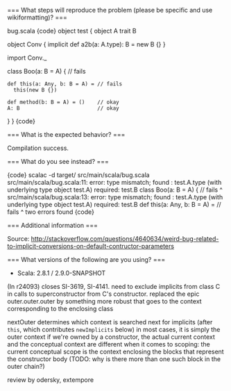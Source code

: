 === What steps will reproduce the problem (please be specific and use wikiformatting)? ===

bug.scala
{code}
object test {
  object A
  trait B

  object Conv {
    implicit def a2b(a: A.type): B = new B {}
  }

  import Conv._

  class Boo(a: B = A) {          // fails

    def this(a: Any, b: B = A) = // fails
      this(new B {})

    def method(b: B = A) = ()    // okay
    A: B                         // okay
  }
}
{code}

=== What is the expected behavior? ===

Compilation success.

=== What do you see instead? ===

{code}
scalac -d target/ src/main/scala/bug.scala 
src/main/scala/bug.scala:11: error: type mismatch;
 found   : test.A.type (with underlying type object test.A)
 required: test.B
  class Boo(a: B = A) {          // fails
                   ^
src/main/scala/bug.scala:13: error: type mismatch;
 found   : test.A.type (with underlying type object test.A)
 required: test.B
    def this(a: Any, b: B = A) = // fails
                            ^
two errors found
{code} 

=== Additional information ===

Source: http://stackoverflow.com/questions/4640634/weird-bug-related-to-implicit-conversions-on-default-contructor-parameters

=== What versions of the following are you using? ===
  - Scala: 2.8.1 / 2.9.0-SNAPSHOT

(In r24093) closes SI-3619, SI-4141. need to exclude implicits from class C in calls to superconstructor from C's constructor.
replaced the epic outer.outer.outer by something more robust that goes to the context corresponding to the enclosing class

nextOuter determines which context is searched next for implicits (after `this`, which contributes `newImplicits` below)
in most cases, it is simply the outer context
if we're owned by a constructor, the actual current context and the conceptual context are different when it comes to scoping:
the current conceptual scope is the context enclosing the blocks that represent the constructor body
(TODO: why is there more than one such block in the outer chain?)

review by odersky, extempore
